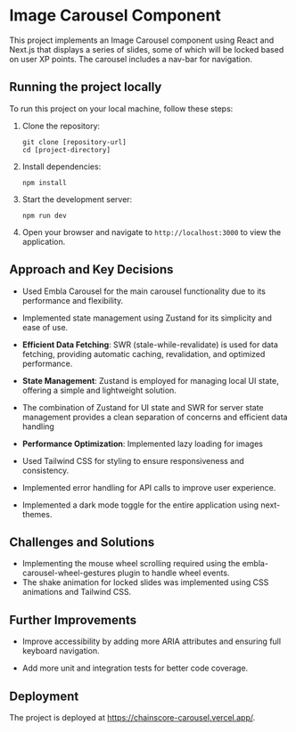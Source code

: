 # Image Carousel Component

This project implements an Image Carousel component using React and Next.js that displays a series of slides, some of which will be locked based on user XP points. The carousel includes a nav-bar for navigation.

## Running the project locally

To run this project on your local machine, follow these steps:

1. Clone the repository:
   ```
   git clone [repository-url]
   cd [project-directory]
   ```

2. Install dependencies:
   ```
   npm install
   ```

3. Start the development server:
   ```
   npm run dev
   ```

4. Open your browser and navigate to `http://localhost:3000` to view the application.

## Approach and Key Decisions

- Used Embla Carousel for the main carousel functionality due to its performance and flexibility.
- Implemented state management using Zustand for its simplicity and ease of use.

- **Efficient Data Fetching**: SWR (stale-while-revalidate) is used for data fetching, providing automatic caching, revalidation, and optimized performance.

- **State Management**: Zustand is employed for managing local UI state, offering a simple and lightweight solution.

- The combination of Zustand for UI state and SWR for server state management provides a clean separation of concerns and efficient data handling

- **Performance Optimization**: Implemented lazy loading for images

- Used Tailwind CSS for styling to ensure responsiveness and consistency.
- Implemented error handling for API calls to improve user experience.
- Implemented a dark mode toggle for the entire application using next-themes.

## Challenges and Solutions

- Implementing the mouse wheel scrolling required using the embla-carousel-wheel-gestures plugin to handle wheel events.
- The shake animation for locked slides was implemented using CSS animations and Tailwind CSS.

## Further Improvements

- Improve accessibility by adding more ARIA attributes and ensuring full keyboard navigation.

- Add more unit and integration tests for better code coverage.

## Deployment

The project is deployed at https://chainscore-carousel.vercel.app/.